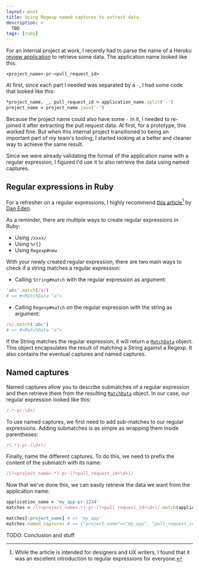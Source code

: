 ```yaml
---
layout: post
title: Using Regexp named captures to extract data
description: >
  TBD
tags: [ruby]
---
```



For an internal project at work, I recently had to parse the name of a Heroku [review application][] to retrieve some data. The application name looked like this:

```
<project_name>-pr-<pull_request_id>
```

At first, since each part I needed was separated by a `-`, I had some code that looked like this:
```ruby
*project_name, _, pull_request_id = application_name.split('-')
project_name = project_name.join('-')
```

Because the project name could also have some `-` in it, I needed to re-joined it after extracting the pull request data.
At first, for a prototype, this worked fine. But when this internal project transitioned to being an important part of my team's tooling, I started looking at a better and cleaner way to achieve the same result.

Since we were already validating the format of the application name with a regular expression, I figured I'd use it to also retrieve the data using named captures.

## Regular expressions in Ruby

For a refresher on a regular expressions, I highly recommend [this article][][^1] by [Dan Eden][].

[this article]: https://daneden.me/2019/11/23/regex-for-designers-and-writers/
[Dan Eden]: https://daneden.me

As a reminder, there are multiple ways to create regular expressions in Ruby:
- Using `/xxxx/`
- Using `%r{}`
- Using `Regexp#new`

With your newly created regular expression, there are two main ways to check if a string matches a regular expression:

- Calling `String#match` with the regular expression as argument:
```ruby
'abc'.match(/a/)
# => #<MatchData "a">
```

- Calling `Regexp#match` on the regular expression with the string as argument:
```ruby
/a/.match('abc')
# => #<MatchData "a">
```

If the String matches the regular expression, it will return a [`MatchData`][] object. This object encapsulates the result of matching a String against a Regexp. It also contains the eventual captures and named captures.

## Named captures

Named captures allow you to describe submatches of a regular expression and then retrieve them from the resulting [`MatchData`][] object. In our case, our regular expression looked like this:

```ruby
/.*-pr-\d+/
```

To use named captures, we first need to add sub-matches to our regular expressions. Adding submatches is as simple as wrapping them inside parentheses:
```ruby
/(.*)-pr-(\d+)/
```

Finally, name the different captures. To do this, we need to prefix the content of the submatch with its name:

```ruby
/(?<project_name>.*)-pr-(?<pull_request_id>\d+)/
```

Now that we've done this, we can easily retrieve the data we want from the application name:

```ruby
application_name = 'my_app-pr-1234'
matches = /(?<project_name>.*)-pr-(?<pull_request_id>\d+)/.match(application_name)

matches[:project_name] # => 'my_app'
matches.named_captures # => {"project_name"=>"my_app", "pull_request_id"=>"1234"}
```


TODO: Conclusion and stuff

[review application]: https://devcenter.heroku.com/articles/github-integration-review-apps-old
[`MatchData`]: https://www.rubydoc.info/stdlib/core/MatchData

[^1]: While the article is intended for designers and UX writers, I found that it was an excellent introduction to regular expressions for everyone.

<!-- More links: -->
<!-- - https://www.rubyguides.com/2015/06/ruby-regex/ -->
<!-- - https://daneden.me/2019/11/23/regex-for-designers-and-writers/ -->
<!-- - http://ruby-for-beginners.rubymonstas.org/advanced/regular_expressions.html -->
<!-- - https://www.leighhalliday.com/named-captures-ruby-regular-expressions -->

